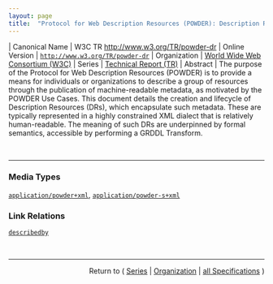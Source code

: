 ```yaml
---
layout: page
title:  "Protocol for Web Description Resources (POWDER): Description Resources"
---
```


| Canonical Name | W3C TR http://www.w3.org/TR/powder-dr
| Online Version | [`http://www.w3.org/TR/powder-dr`](http://www.w3.org/TR/powder-dr)
| Organization | [World Wide Web Consortium (W3C)](..)
| Series | [Technical Report (TR)](.)
| Abstract | The purpose of the Protocol for Web Description Resources (POWDER) is to provide a means for individuals or organizations to describe a group of resources through the publication of machine-readable metadata, as motivated by the POWDER Use Cases. This document details the creation and lifecycle of Description Resources (DRs), which encapsulate such metadata. These are typically represented in a highly constrained XML dialect that is relatively human-readable. The meaning of such DRs are underpinned by formal semantics, accessible by performing a GRDDL Transform.

<br/>
<hr/>

### Media Types

[`application/powder+xml`](/concepts/media-type/application/powder+xml ""), [`application/powder-s+xml`](/concepts/media-type/application/powder-s+xml "")

### Link Relations

[`describedby`](/concepts/link-relation/describedby "The relationship A 'describedby' B asserts that resource B provides a description of resource A. There are no constraints on the format or representation of either A or B, neither are there any further constraints on either resource.")



<br/>
<hr/>

<p style="text-align: right">Return to ( <a href="./">Series</a> | <a href="../">Organization</a> | <a href="../../">all Specifications</a> )</p>